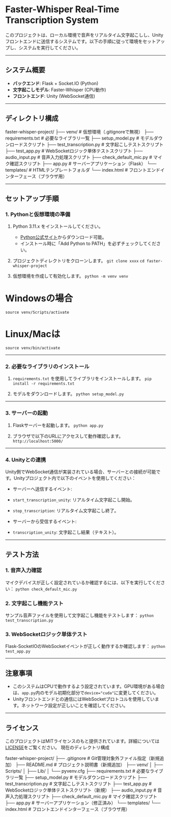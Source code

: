 # Faster-Whisper Real-Time Transcription System

このプロジェクトは、ローカル環境で音声をリアルタイム文字起こしし、Unityフロントエンドに送信するシステムです。以下の手順に従って環境をセットアップし、システムを実行してください。

---

## **システム概要**

- **バックエンド**: Flask + Socket.IO (Python)
- **文字起こしモデル**: Faster-Whisper (CPU動作)
- **フロントエンド**: Unity (WebSocket通信)

---

## **ディレクトリ構成**

faster-whisper-project/
├── venv/ # 仮想環境（.gitignoreで無視）
├── requirements.txt # 必要なライブラリ一覧
├── setup_model.py # モデルダウンロードスクリプト
├── test_transcription.py # 文字起こしテストスクリプト
├── test_app.py # WebSocketロジック単体テストスクリプト
├── audio_input.py # 音声入力処理スクリプト
├── check_default_mic.py # マイク確認スクリプト
├── app.py # サーバーアプリケーション（Flask）
└── templates/ # HTMLテンプレートフォルダ
└── index.html # フロントエンドインターフェース（ブラウザ用）

---

## **セットアップ手順**

### **1. Pythonと仮想環境の準備**

1. Python 3.11.x をインストールしてください。
   - [Python公式サイト](https://www.python.org/)からダウンロード可能。
   - インストール時に「Add Python to PATH」を必ずチェックしてください。

2. プロジェクトディレクトリをクローンします。
`git clone xxxx`
`cd faster-whisper-project`

3. 仮想環境を作成して有効化します。
`python -m venv venv`

# Windowsの場合

`source venv/Scripts/activate`

# Linux/Macは

`source venv/bin/activate`

---

### **2. 必要なライブラリのインストール**

1. `requirements.txt` を使用してライブラリをインストールします。
`pip install -r requirements.txt`

2. モデルをダウンロードします。
`python setup_model.py`

---

### **3. サーバーの起動**

1. Flaskサーバーを起動します。
`python app.py`

2. ブラウザで以下のURLにアクセスして動作確認します。
`http://localhost:5000/`

---

### **4. Unityとの連携**

Unity側でWebSocket通信が実装されている場合、サーバーとの接続が可能です。Unityプロジェクト内で以下のイベントを使用してください：

- サーバーへ送信するイベント:
- `start_transcription_unity`: リアルタイム文字起こし開始。
- `stop_transcription`: リアルタイム文字起こし終了。

- サーバーから受信するイベント:
- `transcription_unity`: 文字起こし結果（テキスト）。

---

## **テスト方法**

### **1. 音声入力確認**

マイクデバイスが正しく設定されているか確認するには、以下を実行してください：
`python check_default_mic.py`

### **2. 文字起こし機能テスト**

サンプル音声ファイルを使用して文字起こし機能をテストします：
`python test_transcription.py`

### **3. WebSocketロジック単体テスト**

Flask-SocketIOのWebSocketイベントが正しく動作するか確認します：
`python test_app.py`

---

## **注意事項**

- このシステムはCPUで動作するよう設定されています。GPU環境がある場合は、`app.py`内のモデル初期化部分で`device="cuda"`に変更してください。
- Unityフロントエンドとの通信にはWebSocketプロトコルを使用しています。ネットワーク設定が正しいことを確認してください。

---

## **ライセンス**

このプロジェクトはMITライセンスのもと提供されています。詳細については[LICENSE](LICENSE)をご覧ください。
現在のディレクトリ構成

faster-whisper-project/
├── .gitignore              # Git管理対象外ファイル指定（新規追加）
├── README.md               # プロジェクト説明書（新規追加）
├── venv/
│   ├── Scripts/
│   ├── Lib/
│   └── pyvenv.cfg
├── requirements.txt        # 必要なライブラリ一覧
├── setup_model.py          # モデルダウンロードスクリプト
├── test_transcription.py   # 文字起こしテストスクリプト
├── test_app.py             # WebSocketロジック単体テストスクリプト（新規）
├── audio_input.py          # 音声入力処理スクリプト
├── check_default_mic.py    # マイク確認スクリプト
├── app.py                  # サーバーアプリケーション（修正済み）
└── templates/
    └── index.html          # フロントエンドインターフェース（ブラウザ用）
